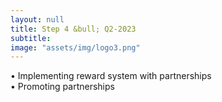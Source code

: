 ```yaml
---
layout: null
title: Step 4 &bull; Q2-2023
subtitle:
image: "assets/img/logo3.png"
---
```

&bull; Implementing reward system with partnerships<br>
&bull; Promoting partnerships
